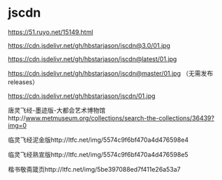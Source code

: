 # jscdn

https://51.ruyo.net/15149.html

https://cdn.jsdelivr.net/gh/hbstarjason/jscdn@3.0/01.jpg

https://cdn.jsdelivr.net/gh/hbstarjason/jscdn@latest/01.jpg

https://cdn.jsdelivr.net/gh/hbstarjason/jscdn@master/01.jpg （无需发布releases）

https://cdn.jsdelivr.net/gh/hbstarjason/jscdn/01.jpg


唐灵飞经-墨迹版-大都会艺术博物馆http://www.metmuseum.org/collections/search-the-collections/36439?img=0

临灵飞经泥金版http://ltfc.net/img/5574c9f6bf470a4d476598e4

临灵飞经熟宣版http://ltfc.net/img/5574c9f6bf470a4d476598e5


楷书敬斋箴页http://ltfc.net/img/5be397088ed7f411e26a53a7
